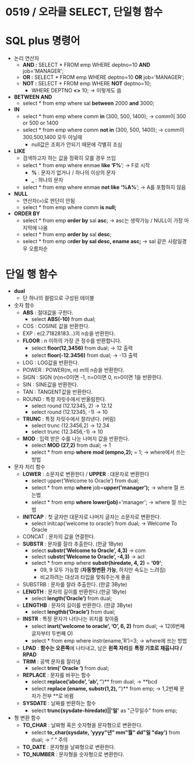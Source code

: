 # 0519 / 오라클 SELECT, 단일형 함수

# SQL plus 명령어

- 논리 연산자
    - **AND :** SELECT * FROM emp WHERE deptno=10 **AND** job='MANAGER';
    - **OR :** SELECT * FROM emp WHERE deptno=10 **OR** job='MANAGER';
    - **NOT :** SELECT * FROM emp WHERE **NOT** deptno=10;
        - WHERE DEPTNO **<>** 10;  → 이렇게도 씀
- **BETWEEN AND**
    - select * from emp where sal **between** 2000 **and** 3000;
- **IN**
    - select * from emp where comm **in** (300, 500, 1400); → comm이 300 or 500 or 1400
    - select * from emp where comm **not in** (300, 500, 1400); → comm이 300,500,1400 모두 아닐때
        - null값은 조회가 안되기 때문에 각별히 조심
- **LIKE**
    - 검색하고자 하는 값을 정확히 모를 경우 쓰임
    - select * from emp where enmae **like ‘F%**’; → F로 시작
        - **%** : 문자가 없거나 / 하나의 이상의 문자
        - **_** : 하나의 문자
    - select * from emp where enmae **not like ‘%A%**’; → A를 포함하지 않음
- **NULL**
    - 연산자(=)로 판단이 안됨
    - select * from emp where comm **is null;**
- **ORDER BY**
    - select * from emp **order by** sal **asc**; → asc는 생략가능 / NULL이 가장 마지막에 나옴
    - select * from emp **order by** sal **desc**;
    - select * from emp o**rder by sal desc, ename asc;** → sal 같은 사람일경우 오름차순

# 단일 행 함수

- **dual**
    - 단 하나의 컬럼으로 구성된 테이블
- 숫자 함수
    - **ABS** : 절대값을 구한다.
        - select **ABS(-10)** from dual;
    - COS : COSINE 값을 반환한다.
    - EXP : e(2.71828183…)의 n승을 반환한다.
    - **FLOOR** : n 이하의 가장 큰 정수를 반환합니다.
        - select **floor(12,3456)** from dual;  → 12 출력
        - select **floor(-12.3456)** from dual; → -13 출력
    - LOG : LOG값을 반환한다.
    - POWER : POWER(m, n) m의 n승을 반환한다.
    - SIGN : SIGN (n)n<0이면 -1, n=0이면 0, n>0이면 1을 반환한다.
    - SIN : SINE값을 반환한다.
    - TAN : TANGENT값을 반환한다.
    - ROUND : 특정 자릿수에서 반올림한다.
        - select round (12.12345, 2) → 12.12
        - select round (12.12345, -1) → 10
    - **TRUNC** : 특정 자릿수에서 잘라낸다. (버림)
        - select trunc (12.3456,2) → 12.34
        - select trunc (12.3456,-1) → 10
    - **MOD** : 입력 받은 수를 나눈 나머지 값을 반환한다.
        - select **MOD (27,2)** from dual; → 1
        - select * from emp **where mod (empno,2);** = 1; → where에서 쓰는방법
- 문자 처리 함수
    - **LOWER** : 소문자로 변환한다 / **UPPER** : 대문자로 변환한다
        - select upper(‘Welcome to Oracle’) from dual;
        - select * from emp **where** job=**upper('manager');** → where 절 쓰는법
        - select * from emp **where lower(job)**='manager'; → where 절 쓰는법
    - **INITCAP** : 첫 글자만 대문자로 나머지 글자는 소문자로 변환한다.
        - select initcap(‘welcome to oracle’) from dual; → Welcome To Oracle
    - CONCAT : 문자의 값을 연결한다.
    - **SUBSTR** : 문자를 잘라 추출한다. (한글 1Byte)
        - select **substr(‘Welcome to Oracle’, 4,3)** → com
        - select s**ubstr(‘Welcome to Oracle’, -4,3)** → acl
        - select * from emp where **substr(hiredate, 4, 2)** = **‘09’**;
            - 09, 9 모두 가능함 (**자동형변환 가능**, 하지만 속도는 느려짐)
            - 비교하려는 대상과 타입을 맞춰주는게 좋음
    - SUBSTRB : 문자를 잘라 추출한다. (한글 3Byte)
    - **LENGTH** : 문자의 길이를 반환한다.(한글 1Byte)
        - select **length(’Oracle’)** from dual;
    - **LENGTHB** : 문자의 길이를 반환한다. (한글 3Byte)
        - select **lengthb(’Oracle’)** from dual;
    - **INSTR** : 특정 문자가 나타나는 위치를 찾아줌
        - select **insrt(’welcome to oracle’, ‘O’, 6, 2)** from dual; → 12(6번째 글자부터 두번째 O)
        - select * from emp where instr(ename,’R’)=3; → where에 쓰는 방법
    - **LPAD** : **함수는 오른쪽**에 나타내고, 남은 **왼쪽 자리**를 **특정 기호로 채웁니다 / RPAD**
    - **TRIM** : 공백 문자를 잘라냄
        - select **trim(’  Oracle  ‘)** from dual;
    - **REPLACE** : 문자를 바꾸는 함수
        - select **replace(’abcde’, ‘ab’, ‘**’)** from dual; → **bcd
        - select **replace (ename, substr(1,2), ‘**’)** from emp; → 1,2번째 문자가 전부 **로 바뀜
    - **SYSDATE** : 날짜를 반환하는 함수
        - select **trunc(sysdate-hiredate)||'일'** as "근무일수" from emp;
- 형 변환 함수
    - **TO_CHAR** : 날짜형 혹은 숫자형을 문자형으로 변환한다.
        - select **to_char(sysdate, 'yyyy"년" mm"월" dd"일 "day')** from dual; → “ “ 주의
    - **TO_DATE** : 문자형을 날짜형으로 변환한다.
    - **TO_NUMBER** : 문자형을 숫자형으로 변환한다.